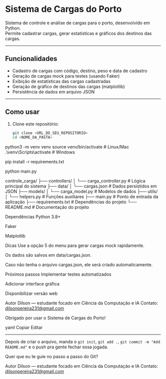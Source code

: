 # Sistema de Cargas do Porto

Sistema de controle e análise de cargas para o porto, desenvolvido em Python.  
Permite cadastrar cargas, gerar estatísticas e gráficos dos destinos das cargas.  

---

## Funcionalidades

- Cadastro de cargas com código, destino, peso e data de cadastro
- Geração de cargas mock para testes (usando Faker)
- Exibição de estatísticas das cargas cadastradas
- Geração de gráfico de destinos das cargas (matplotlib)
- Persistência de dados em arquivo JSON

---

## Como usar

1. Clone este repositório:
   ```bash
   git clone <URL_DO_SEU_REPOSITORIO>
   cd <NOME_DA_PASTA>

python3 -m venv venv
source venv/bin/activate  # Linux/Mac
.\venv\Scripts\activate   # Windows

pip install -r requirements.txt

python main.py

controle_carga/
├── controllers/
│   └── carga_controller.py   # Lógica principal do sistema
├── data/
│   └── cargas.json           # Dados persistidos em JSON
├── models/
│   └── carga_model.py        # Modelos de dados
├── utils/
│   └── helpers.py            # Funções auxiliares
├── main.py                   # Ponto de entrada da aplicação
├── requirements.txt          # Dependências do projeto
└── README.md                 # Documentação do projeto

Dependências
Python 3.8+

Faker

Matplotlib

Dicas
Use a opção 5 do menu para gerar cargas mock rapidamente.

Os dados são salvos em data/cargas.json.

Caso não tenha o arquivo cargas.json, ele será criado automaticamente.

Próximos passos
Implementar testes automatizados

Adicionar interface gráfica

Disponibilizar versão web

Autor
Dilson — estudante focado em Ciência da Computação e IA
Contato: dilsonpereira231@gmail.com

Obrigado por usar o Sistema de Cargas do Porto!

yaml
Copiar
Editar

---

Depois de criar o arquivo, manda o `git init`, `git add .`, `git commit -m "Add README.md"` e o push pra gente fechar essa jogada.

Quer que eu te guie no passo a passo do Git?


Autor
Dilson — estudante focado em Ciência da Computação e IA
Contato: dilsonpereira231@gmail.com









